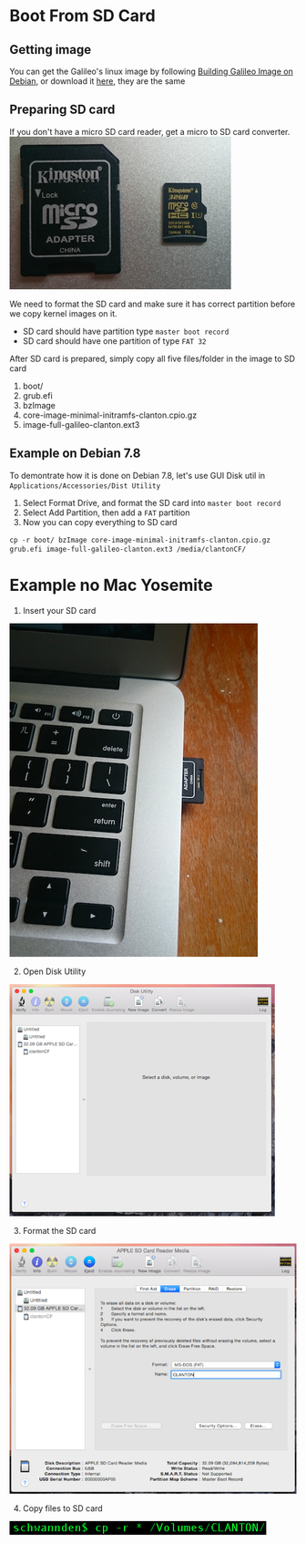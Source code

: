 # Boot From SD Card

## Getting image
You can get the Galileo's linux image by following [Building Galileo Image on Debian](building_galileo_image_from_debian.md), or download it [here]('http://sourceforge.net/projects/ndn-in-one/files/image.tar.gz), they are the same

## Preparing SD card
If you don't have a micro SD card reader, get a micro to SD card converter.
![](sd2.png)

We need to format the SD card and make sure it has correct partition before we copy kernel images on it.
* SD card should have partition type `master boot record`
* SD card should have one partition of type `FAT 32`

After SD card is prepared, simply copy all five files/folder in the image to SD card
1. boot/
2. grub.efi
3. bzImage
4. core-image-minimal-initramfs-clanton.cpio.gz
5. image-full-galileo-clanton.ext3

## Example on Debian 7.8
To demontrate how it is done on Debian 7.8, let's use GUI Disk util in `Applications/Accessories/Dist Utility`

1. Select Format Drive, and format the SD card into `master boot record`
2. Select Add Partition, then add a `FAT` partition
3. Now you can copy everything to SD card


```
cp -r boot/ bzImage core-image-minimal-initramfs-clanton.cpio.gz grub.efi image-full-galileo-clanton.ext3 /media/clantonCF/
```

# Example no Mac Yosemite
1. Insert your SD card

![](sd1.png)

2. Open Disk Utility

![](mac1.png)

3. Format the SD card

![](mac2.png)

4. Copy files to SD card

![](mac3.png)